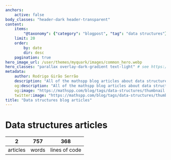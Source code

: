 ```yaml
---
anchors:
    active: false
body_classes: "header-dark header-transparent"
content:
    items:
        "@taxonomy": {"category": "blogpost", "tag": "data structures"}
    limit: 20
    order:
        by: date
        dir: desc
    pagination: true
hero_image_url: /user/themes/myquark/images/common_hero.webp
hero_classes: "parallax overlay-dark-gradient text-light" # see https://demo.getgrav.org/blog-skeleton/blog/hero-classes
metadata:
    author: Rodrigo Girão Serrão
    description: "All of the mathspp blog articles about data structures."
    og:description: "All of the mathspp blog articles about data structures."
    og:image: "https://mathspp.com/blog/tags/data-structures/thumbnail.webp"
    twitter:image: "https://mathspp.com/blog/tags/data-structures/thumbnail.webp"
title: "Data structures blog articles"
---
```


# Data structures articles


<table class="stats-table">
    <thead>
        <tr>
            <th style="text-align: center;">2</th>
            <th style="text-align: center;">757</th>
            <th style="text-align: center;">368</th>
        </tr>
    </thead>
    <tbody>
        <tr>
            <td style="text-align: center;">articles</td>
            <td style="text-align: center;">words</td>
            <td style="text-align: center;">lines of code</td>
        </tr>
    </tbody>
</table>